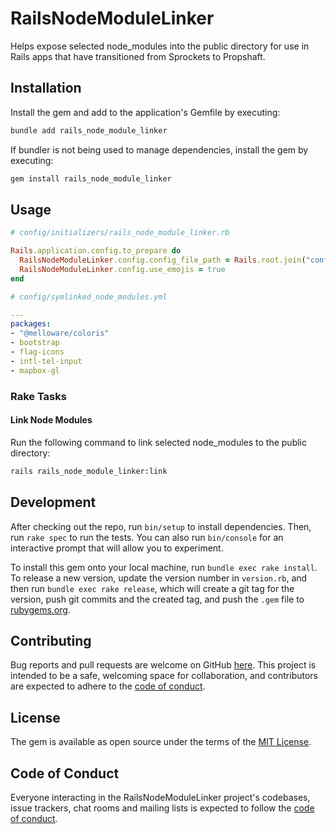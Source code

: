 # RailsNodeModuleLinker

Helps expose selected node_modules into the public directory for use in Rails apps that have transitioned from Sprockets to Propshaft.

## Installation

Install the gem and add to the application's Gemfile by executing:

```bash
bundle add rails_node_module_linker
```

If bundler is not being used to manage dependencies, install the gem by executing:

```bash
gem install rails_node_module_linker
```

## Usage

```ruby
# config/initializers/rails_node_module_linker.rb

Rails.application.config.to_prepare do
  RailsNodeModuleLinker.config.config_file_path = Rails.root.join("config/symlinked_node_modules.yml")
  RailsNodeModuleLinker.config.use_emojis = true
end
```

```yaml
# config/symlinked_node_modules.yml

---
packages:
- "@melloware/coloris"
- bootstrap
- flag-icons
- intl-tel-input
- mapbox-gl
```

### Rake Tasks

#### Link Node Modules

Run the following command to link selected node_modules to the public directory:

```bash
rails rails_node_module_linker:link
```

## Development

After checking out the repo, run `bin/setup` to install dependencies. Then, run `rake spec` to run the tests. You can also run `bin/console` for an interactive prompt that will allow you to experiment.

To install this gem onto your local machine, run `bundle exec rake install`. To release a new version, update the version number in `version.rb`, and then run `bundle exec rake release`, which will create a git tag for the version, push git commits and the created tag, and push the `.gem` file to [rubygems.org](https://rubygems.org).

## Contributing

Bug reports and pull requests are welcome on GitHub [here](https://github.com/anthony0030/rails_node_module_linker). This project is intended to be a safe, welcoming space for collaboration, and contributors are expected to adhere to the [code of conduct](https://github.com/anthony0030/rails_node_module_linker/blob/master/CODE_OF_CONDUCT.md).

## License

The gem is available as open source under the terms of the [MIT License](https://opensource.org/licenses/MIT).

## Code of Conduct

Everyone interacting in the RailsNodeModuleLinker project's codebases, issue trackers, chat rooms and mailing lists is expected to follow the [code of conduct](https://github.com/anthony0030/rails_node_module_linker/blob/master/CODE_OF_CONDUCT.md).
